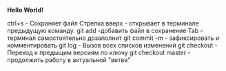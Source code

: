 **Hello World!**

ctrl+s - Сохраняет файл
Стрелка вверх - открывает в терминале предыдущую команду.
git add -добавить файл в сохранение
Tab - терминал самостоятельно дозаполнит
git commit -m - зафиксировать и комментировать
git log - Вызов всех списков изменений
git checkout - Переход к предыщим версиям по ключу
git checkout master - продолжить работу в актуальной "ветве"
